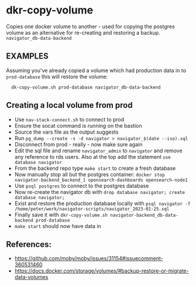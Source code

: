 # dkr-copy-volume 

Copies one docker volume to another - used for copying the postgres volume as an alternative for re-creating and restoring a backup.
`navigator_db-data-backend`


## EXAMPLES

Assuming you've already copied a volume which had production data in to `prod-database` this will restore the volume:

```
  dk-copy-volume.sh prod-database navigator_db-data-backend
```

## Creating a local volume from prod

- Use `nav-stack-connect.sh` to connect to prod
- Ensure the socat command is running on the bastion
- Source the vars file as the output suggests
- Run `pg_dump --create -s -d navigator > navigator_$(date --iso).sql`
- Disconnect from prod - really - now make sure again
- Edit the sql file and rename `navigator_admin` to `navigator` and remove any reference to rds users. Also at the top add the statement `use database navigator`
- From the backend repo type `make start` to create a fresh database
- Now manually stop all but the postgres container: `docker stop navigator-backend_backend_1 opensearch-dashboards opensearch-node1`
- Use `psql postgres` to connect to the postgres database
- Now re-create the navigator db with `drop database navigator; create database navigator;`
- Exist and restore the production database locally with `psql navigator -f  /home/peter/work/navigator-scripts/navigator_2023-01-25.sql`
- Finally save it with `dkr-copy-volume.sh navigator-backend_db-data-backend prod-database`
- `make start` should now have data in


## References: 
 - https://github.com/moby/moby/issues/31154#issuecomment-360531460
 - https://docs.docker.com/storage/volumes/#backup-restore-or-migrate-data-volumes
